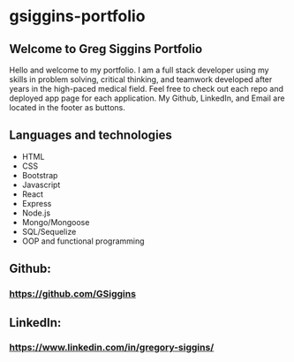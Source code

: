 # gsiggins-portfolio

## Welcome to Greg Siggins Portfolio

Hello and welcome to my portfolio. I am a full stack developer using my skills in problem solving, critical thinking, and teamwork developed after years in the high-paced medical field. Feel free to check out each repo and deployed app page for each application. My Github, LinkedIn, and Email are located in the footer as buttons. 

## Languages and technologies
- HTML
- CSS
- Bootstrap
- Javascript
- React
- Express
- Node.js
- Mongo/Mongoose
- SQL/Sequelize
- OOP and functional programming

## Github: 
### https://github.com/GSiggins

## LinkedIn: 
### https://www.linkedin.com/in/gregory-siggins/
